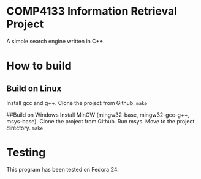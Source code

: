 # COMP4133 Information Retrieval Project
A simple search engine written in C++.

# How to build
## Build on Linux
Install gcc and g++.
Clone the project from Github.
`make`

##Build on Windows
Install MinGW (mingw32-base, mingw32-gcc-g++, msys-base).
Clone the project from Github.
Run msys.
Move to the project directory.
`make`

# Testing
This program has been tested on Fedora 24.
